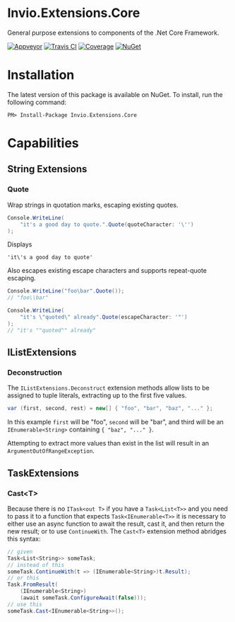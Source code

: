 # Invio.Extensions.Core

General purpose extensions to components of the .Net Core Framework.

[![Appveyor](https://ci.appveyor.com/api/projects/status/74ub7qe2eitxuj4d?svg=true)](https://ci.appveyor.com/project/invio/invio-extensions-core/branch/master)
[![Travis CI](https://img.shields.io/travis/invio/Invio.Extensions.Core.svg?maxAge=3600&label=travis)](https://travis-ci.org/invio/Invio.Extensions.Core)
[![Coverage](https://coveralls.io/repos/github/invio/Invio.Extensions.Core/badge.svg?branch=master)](https://coveralls.io/github/invio/Invio.Extensions.Core?branch=master)
[![NuGet](https://img.shields.io/nuget/v/Invio.Extensions.Core.svg)](https://www.nuget.org/packages/Invio.Extensions.Core/)

# Installation

The latest version of this package is available on NuGet. To install, run the following command:

```
PM> Install-Package Invio.Extensions.Core
```

# Capabilities

## String Extensions

### Quote

Wrap strings in quotation marks, escaping existing quotes.

```csharp
Console.WriteLine(
    "it's a good day to quote.".Quote(quoteCharacter: '\'')
);
```

Displays

```
'it\'s a good day to quote'
```

Also escapes existing escape characters and supports repeat-quote escaping.

```csharp
Console.WriteLine("foo\bar".Quote());
// "foo\\bar"

Console.WriteLine(
    "it's \"quoted\" already".Quote(escapeCharacter: '"')
);
// "it's ""quoted"" already"
```

## IListExtensions

### Deconstruction

The `IListExtensions.Deconstruct` extension methods allow lists to be assigned to tuple literals, extracting up to the first five values.

```csharp
var (first, second, rest) = new[] { "foo", "bar", "baz", "..." };
```

In this example `first` will be "foo", `second` will be "bar", and third will be an `IEnumerable<String>` containing `{ "baz", "..." }`.

Attempting to extract more values than exist in the list will result in an `ArgumentOutOfRangeException`.

## TaskExtensions

### Cast&lt;T>

Because there is no `ITask<out T>` if you have a `Task<List<T>>` and you need to pass it to a function that expects `Task<IEnumerable<T>>` it is necessary to either use an async function to await the result, cast it, and then return the new result; or to use `ContinueWith`. The `Cast<T>` extension method abridges this syntax:

```csharp
// given
Task<List<String>> someTask;
// instead of this
someTask.ContinueWith(t => (IEnumerable<String>)t.Result);
// or this
Task.FromResult(
	(IEnumerable<String>)
	(await someTask.ConfigureAwait(false)));
// use this
someTask.Cast<IEnumerable<String>>();

